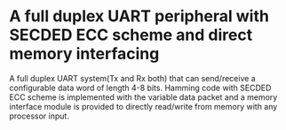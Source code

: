 # A full duplex UART peripheral with SECDED ECC scheme and direct memory interfacing

A full duplex UART system(Tx and Rx both) that can send/receive a configurable data word of length 4-8 bits. Hamming code with SECDED ECC scheme is implemented with the variable data packet and a memory interface module is provided to directly read/write from memory with any processor input.
